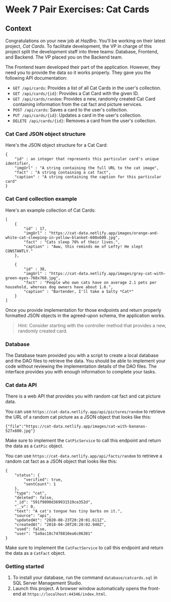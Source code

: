 # Week 7 Pair Exercises: Cat Cards

## Context

Congratulations on your new job at _HazBro_. You'll be working on their latest project, *Cat Cards*. To facilitate development, the VP in charge of this project split the development staff into three teams: Database, Frontend, and Backend. The VP placed you on the Backend team.

The Frontend team developed their part of the application. However, they need you to provide the data so it works properly. They gave you the following API documentation:

* `GET /api/cards`: Provides a list of all Cat Cards in the user's collection.
* `GET /api/cards/{id}`: Provides a Cat Card with the given ID.
* `GET /api/cards/random`: Provides a new, randomly created Cat Card containing information from the cat fact and picture services.
* `POST /api/cards`: Saves a card to the user's collection.
* `PUT /api/cards/{id}`: Updates a card in the user's collection.
* `DELETE /api/cards/{id}`: Removes a card from the user's collection.

### Cat Card JSON object structure

Here's the JSON object structure for a Cat Card:

```
{
    "id" : an integer that represents this particular card's unique identifier,
    "imgUrl" : "A string containing the full URL to the cat image",
    "fact" : "A string containing a cat fact",
    "caption" : "A string containing the caption for this particular card"
}
```

### Cat Card collection example

Here's an example collection of Cat Cards:

```
[
    {
        "id" : 17,
        "imgUrl" : "https://cat-data.netlify.app/images/orange-and-white-cat-sleeping-in-yellow-blanket-600x600.jpg",
        "fact" : "Cats sleep 70% of their lives.",
        "caption" : "Aww, this reminds me of Lefty! He slept CONSTANTLY."
    },

    {
        "id" : 38,
        "imgUrl" : "https://cat-data.netlify.app/images/gray-cat-with-green-eyes-768x768.jpg",
        "fact" : "People who own cats have on average 2.1 pets per household, whereas dog owners have about 1.6.",
        "caption" : "Bartender, I'll take a Salty *Cat*"
    }
]
```

Once you provide implementation for those endpoints and return properly formatted JSON objects in the agreed-upon schema, the application works.

> Hint: Consider starting with the controller method that provides a new, randomly created card.

### Database

The Database team provided you with a script to create a local database and the DAO files to retrieve the data. You should be able to implement your code without reviewing the implementation details of the DAO files. The interface provides you with enough information to complete your tasks.

### Cat data API

There is a web API that provides you with random cat fact and cat picture data.

You can use `https://cat-data.netlify.app/api/pictures/random` to retrieve the URL of a random cat picture as a JSON object that looks like this:

```
{"file":"https://cat-data.netlify.app/images/cat-with-bananas-527x600.jpg"}
```

Make sure to implement the `CatPicService` to call this endpoint and return the data as a `CatPic` object.

You can use `https://cat-data.netlify.app/api/facts/random` to retrieve a random cat fact as a JSON object that looks like this:

```
{
    "status": {
        "verified": true,
        "sentCount": 1
    },
    "type": "cat",
    "deleted": false,
    "_id": "591f9890d369931519ce352d",
    "__v": 0,
    "text": "A cat's tongue has tiny barbs on it.",
    "source": "api",
    "updatedAt": "2020-08-23T20:20:01.611Z",
    "createdAt": "2018-04-20T20:20:02.940Z",
    "used": false,
    "user": "5a9ac18c7478810ea6c06381"
}
```

Make sure to implement the `CatFactService` to call this endpoint and return the data as a `CatFact` object.

### Getting started

1. To install your database, run the command `database/catcards.sql` in SQL Server Management Studio.
2. Launch this project. A browser window automatically opens the front-end at `https://localhost:44346/index.html`.

